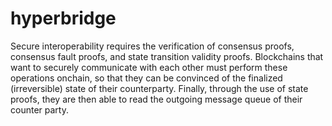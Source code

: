 # hyperbridge

Secure interoperability requires the verification of consensus proofs, consensus fault proofs, and state transition validity proofs. Blockchains that want to securely communicate with each other must perform these operations onchain, so that they can be convinced of the finalized (irreversible) state of their counterparty. Finally, through the use of state proofs, they are then able to read the outgoing message queue of their counter party.

